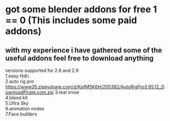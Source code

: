 # got some blender addons for free 1 == 0 (This includes some paid addons)

## with my experience i have gathered some of the useful addons feel free to download anything

versions supported for 2.8 and 2.9\
1.easy Hdri\
2.auto rig pro<br>https://www35.zippyshare.com/d/KpfM5K6H/205382/AutoRigPro3.65.12_DownloadPirate.com.zip
3.real snow\
4.blend kit\
5.Ultra Sky\
6.animation nodes\
7.Face builders
